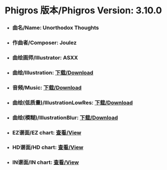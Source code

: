 
# Phigros 版本/Phigros Version:  3.10.0

- ### __曲名/Name:  Unorthodox Thoughts__

- ### __作曲者/Composer:  Joulez__

- ### __曲绘画师/Illustrator:  ASXX__

- ### __曲绘/Illustration:  [下载/Download](https://github.com/Po6647A/WebAssests/releases/download/3.10.0/1047.png)__

- ### __音频/Music:  [下载/Download](https://github.com/Po6647A/WebAssests/releases/download/3.10.0/1703.ogg)__

- ### __曲绘(低质量)/IllustrationLowRes:  [下载/Download](https://github.com/Po6647A/WebAssests/releases/download/3.10.0/1539.png)__

- ### __曲绘(模糊)/IllustrationBlur:  [下载/Download](https://github.com/Po6647A/WebAssests/releases/download/3.10.0/0)__


- ### __EZ谱面/EZ chart:  [查看/View](./EZ.json/index.html)__

- ### __HD谱面/HD chart:  [查看/View](./HD.json/index.html)__

- ### __IN谱面/IN chart:  [查看/View](./IN.json/index.html)__
